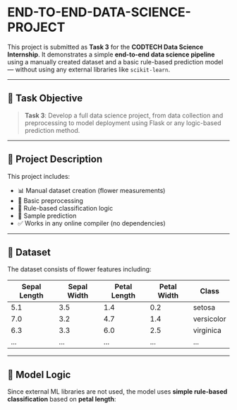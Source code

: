 # END-TO-END-DATA-SCIENCE-PROJECT


This project is submitted as **Task 3** for the **CODTECH Data Science Internship**. It demonstrates a simple **end-to-end data science pipeline** using a manually created dataset and a basic rule-based prediction model — without using any external libraries like `scikit-learn`.

---

## 📌 Task Objective

> **Task 3**: Develop a full data science project, from data collection and preprocessing to model deployment using Flask or any logic-based prediction method.

---

## 🚀 Project Description

This project includes:
- 📊 Manual dataset creation (flower measurements)
- 🔄 Basic preprocessing
- 🤖 Rule-based classification logic
- 🧪 Sample prediction
- ✅ Works in any online compiler (no dependencies)

---

## 📁 Dataset

The dataset consists of flower features including:

| Sepal Length | Sepal Width | Petal Length | Petal Width | Class       |
|--------------|-------------|---------------|--------------|-------------|
| 5.1          | 3.5         | 1.4           | 0.2          | setosa      |
| 7.0          | 3.2         | 4.7           | 1.4          | versicolor  |
| 6.3          | 3.3         | 6.0           | 2.5          | virginica   |
| ...          | ...         | ...           | ...          | ...         |

---

## 🧠 Model Logic

Since external ML libraries are not used, the model uses **simple rule-based classification** based on **petal length**:

```python
